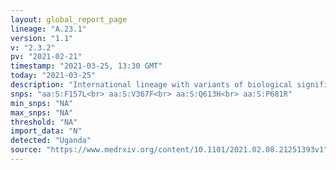 ```yaml
---
layout: global_report_page
lineage: "A.23.1"
version: "1.1"
v: "2.3.2"
pv: "2021-02-21"
timestamp: "2021-03-25, 13:30 GMT"
today: "2021-03-25"
description: "International lineage with variants of biological significance F157L, V367F, Q613H and P681R, described fully in the preprent: <a href='https://www.medrxiv.org/content/10.1101/2021.02.08.21251393v1' style='color:#86b0a6'>Bugembe et al 2021</a>. Q613H is predicted to be functionally equivalent to the D614G mutation that arose early in 2020."
snps: "aa:S:F157L<br> aa:S:V367F<br> aa:S:Q613H<br> aa:S:P681R"
min_snps: "NA"
max_snps: "NA"
threshold: "NA"
import_data: "N"
detected: "Uganda"
source: "https://www.medrxiv.org/content/10.1101/2021.02.08.21251393v1"
---
```

